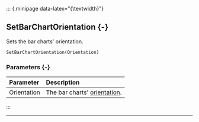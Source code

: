 ::: {.minipage data-latex="{\textwidth}"}
## SetBarChartOrientation {-}

Sets the bar charts' orientation.

```{sql}
SetBarChartOrientation(Orientation)
```

### Parameters {-}

**Parameter** | **Description**
| :-- | :-- |
Orientation | The bar charts' [orientation](#orientation).
:::

***
